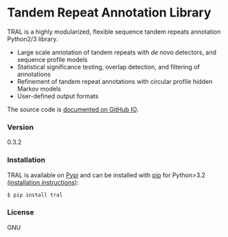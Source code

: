 # Tandem Repeat Annotation Library

TRAL is a highly modularized, flexible sequence tandem repeats annotation Python2/3 library.

  - Large scale annotation of tandem repeats with *de novo* detectors, and sequence profile models
  - Statistical significance testing, overlap detection, and filtering of annotations
  - Refinement of tandem repeat annotations with circular profile hidden Markov models
  - User-defined output formats

The source code is [documented on GitHub IO].

### Version
0.3.2


### Installation

TRAL is available on [Pypi] and can be installed with [pip] for Python>3.2 [(installation instructions)]:

```sh
$ pip install tral
```


### License

GNU

[documented on GitHub IO]:http://elkeschaper.github.io/tral/
[(installation instructions)]:http://elkeschaper.github.io/tral/install.html#install
[Pypi]:https://pypi.python.org/pypi
[pip]:https://pip.pypa.io/en/latest/